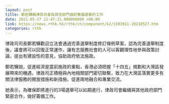 ```yaml
---
layout: post
title: 鄭若驊稱律政司會與其他部門做好籌備選舉的工作
date: 2021-05-27 21:47:21.000000000 +08:00
link: https://news.rthk.hk/rthk/ch/component/k2/1593011-20210527.htm
categories: rthk
---
```


律政司司長鄭若驊歡迎立法會通過完善選舉制度修訂條例草案，認為完善選舉制度後，議會將可以回復正常運作，讓有志服務社會的人可以客觀理性地參與政策討論，提出有建設性的意見，協助政府依法施政。

鄭若驊說，促進經濟是當前施政的重點，香港必須把握「十四五」規劃和大灣區發展帶來的機遇，律政司正積極與內地相關部門密切聯繫，致力在大灣區落實更多有關法律服務的開放措施和新措施，促進兩地融合和專業交流。

她表示，為確保即將進行的3場選舉可以如期進行，律政司會繼續與其他政府部門緊密合作，做好籌備工作。
